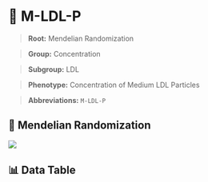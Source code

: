 # 🧪 M-LDL-P

> **Root:** Mendelian Randomization

> **Group:** Concentration  

> **Subgroup:** LDL

> **Phenotype:** Concentration of Medium LDL Particles  

> **Abbreviations:** `M-LDL-P`

## 🧬 Mendelian Randomization  

<img src="/MR/Figures/Inverse/M-LDL-P.png"/>


## 📊 Data Table


<CsvTableMRI src="/MR/Data/Inverse/M-LDL-P.csv"/>
